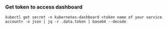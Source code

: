 ### Get token to access dashboard 

```
kubectl get secret -n kubernetes-dashboard <token name of your service account> -o json | jq -r .data.token | base64 --decode
```
